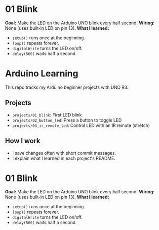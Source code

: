 # 01 Blink
**Goal:** Make the LED on the Arduino UNO blink every half second.
**Wiring:** None (uses built-in LED on pin 13).
**What I learned:**
- `setup()` runs once at the beginning.
- `loop()` repeats forever.
- `digitalWrite` turns the LED on/off.
- `delay(500)` waits half a second.
# Arduino Learning
This repo tracks my Arduino beginner projects with UNO R3.
## Projects
- `projects/01_blink`: First LED blink
- `projects/02_button_led`: Press a button to toggle LED
- `projects/03_ir_remote_led`: Control LED with an IR remote (stretch)
## How I work
- I save changes often with short commit messages.
- I explain what I learned in each project's README.
# 01 Blink
**Goal:** Make the LED on the Arduino UNO blink every half second.
**Wiring:** None (uses built-in LED on pin 13).
**What I learned:**
- `setup()` runs once at the beginning.
- `loop()` repeats forever.
- `digitalWrite` turns the LED on/off.
- `delay(500)` waits half a second.











